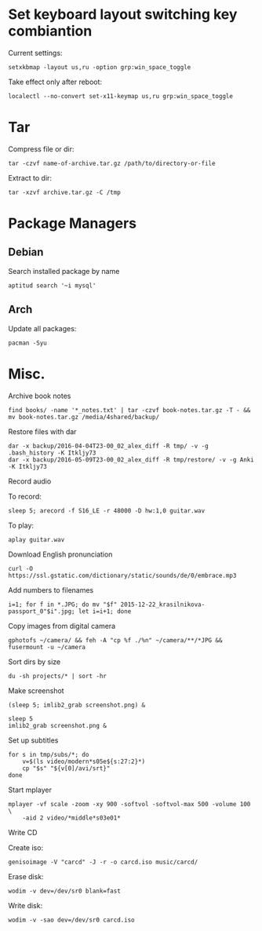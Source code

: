# Set keyboard layout switching key combiantion

  Current settings:

    setxkbmap -layout us,ru -option grp:win_space_toggle

  Take effect only after reboot:

    localectl --no-convert set-x11-keymap us,ru grp:win_space_toggle


# Tar

Compress file or dir:

    tar -czvf name-of-archive.tar.gz /path/to/directory-or-file

Extract to dir:

    tar -xzvf archive.tar.gz -C /tmp


Package Managers
================

## Debian

Search installed package by name

    aptitud search '~i mysql'

## Arch

Update all packages:

    pacman -Syu

Misc.
=====

Archive book notes

    find books/ -name '*_notes.txt' | tar -czvf book-notes.tar.gz -T - && mv book-notes.tar.gz /media/4shared/backup/

Restore files with dar

    dar -x backup/2016-04-04T23-00_02_alex_diff -R tmp/ -v -g .bash_history -K Itkljy73
    dar -x backup/2016-05-09T23-00_02_alex_diff -R tmp/restore/ -v -g Anki -K Itkljy73

Record audio

To record:

    sleep 5; arecord -f S16_LE -r 48000 -D hw:1,0 guitar.wav

To play:

    aplay guitar.wav

Download English pronunciation

    curl -O https://ssl.gstatic.com/dictionary/static/sounds/de/0/embrace.mp3

Add numbers to filenames

    i=1; for f in *.JPG; do mv "$f" 2015-12-22_krasilnikova-passport_0"$i".jpg; let i=i+1; done

Copy images from digital camera

	gphotofs ~/camera/ && feh -A "cp %f ./%n" ~/camera/**/*JPG && fusermount -u ~/camera

Sort dirs by size

    du -sh projects/* | sort -hr

Make screenshot

    (sleep 5; imlib2_grab screenshot.png) &

    sleep 5
    imlib2_grab screenshot.png &

Set up subtitles

    for s in tmp/subs/*; do
        v=$(ls video/modern*s05e${s:27:2}*)
        cp "$s" "${v[0]/avi/srt}"
    done

Start mplayer

    mplayer -vf scale -zoom -xy 900 -softvol -softvol-max 500 -volume 100 \
        -aid 2 video/*middle*s03e01*

Write CD

Create iso:

    genisoimage -V "carcd" -J -r -o carcd.iso music/carcd/

Erase disk:

    wodim -v dev=/dev/sr0 blank=fast

Write disk:

    wodim -v -sao dev=/dev/sr0 carcd.iso

